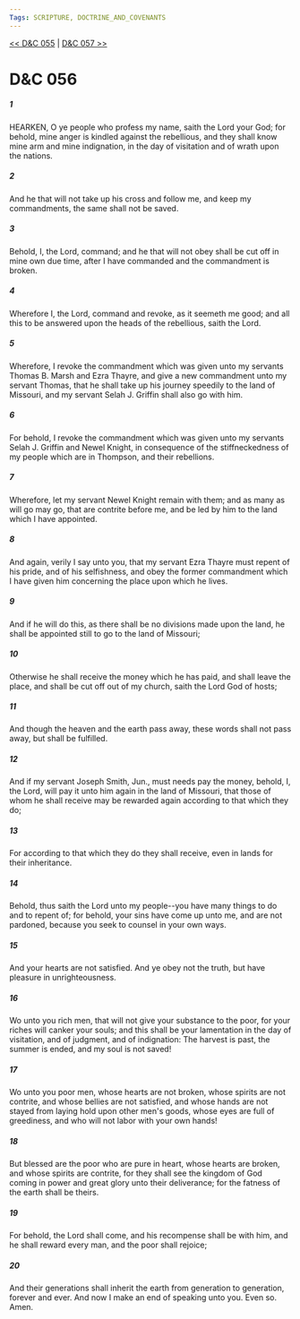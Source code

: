 ```yaml
---
Tags: SCRIPTURE, DOCTRINE_AND_COVENANTS
---
```


[<< D&C 055](DOCTRINE_AND_COVENANTS/D&C_055.md) | [D&C 057 >>](DOCTRINE_AND_COVENANTS/D&C_057.md)

# D&C 056

##### 1
 HEARKEN, O ye people who profess my name, saith the Lord your God; for behold, mine anger is kindled against the rebellious, and they shall know mine arm and mine indignation, in the day of visitation and of wrath upon the nations.
##### 2
 And he that will not take up his cross and follow me, and keep my commandments, the same shall not be saved.
##### 3
 Behold, I, the Lord, command; and he that will not obey shall be cut off in mine own due time, after I have commanded and the commandment is broken.
##### 4
 Wherefore I, the Lord, command and revoke, as it seemeth me good; and all this to be answered upon the heads of the rebellious, saith the Lord.
##### 5
 Wherefore, I revoke the commandment which was given unto my servants Thomas B. Marsh and Ezra Thayre, and give a new commandment unto my servant Thomas, that he shall take up his journey speedily to the land of Missouri, and my servant Selah J. Griffin shall also go with him.
##### 6
 For behold, I revoke the commandment which was given unto my servants Selah J. Griffin and Newel Knight, in consequence of the stiffneckedness of my people which are in Thompson, and their rebellions.
##### 7
 Wherefore, let my servant Newel Knight remain with them; and as many as will go may go, that are contrite before me, and be led by him to the land which I have appointed.
##### 8
 And again, verily I say unto you, that my servant Ezra Thayre must repent of his pride, and of his selfishness, and obey the former commandment which I have given him concerning the place upon which he lives.
##### 9
 And if he will do this, as there shall be no divisions made upon the land, he shall be appointed still to go to the land of Missouri;
##### 10
 Otherwise he shall receive the money which he has paid, and shall leave the place, and shall be cut off out of my church, saith the Lord God of hosts;
##### 11
 And though the heaven and the earth pass away, these words shall not pass away, but shall be fulfilled.
##### 12
 And if my servant Joseph Smith, Jun., must needs pay the money, behold, I, the Lord, will pay it unto him again in the land of Missouri, that those of whom he shall receive may be rewarded again according to that which they do;
##### 13
 For according to that which they do they shall receive, even in lands for their inheritance.
##### 14
 Behold, thus saith the Lord unto my people--you have many things to do and to repent of; for behold, your sins have come up unto me, and are not pardoned, because you seek to counsel in your own ways.
##### 15
 And your hearts are not satisfied. And ye obey not the truth, but have pleasure in unrighteousness.
##### 16
 Wo unto you rich men, that will not give your substance to the poor, for your riches will canker your souls; and this shall be your lamentation in the day of visitation, and of judgment, and of indignation: The harvest is past, the summer is ended, and my soul is not saved!
##### 17
 Wo unto you poor men, whose hearts are not broken, whose spirits are not contrite, and whose bellies are not satisfied, and whose hands are not stayed from laying hold upon other men's goods, whose eyes are full of greediness, and who will not labor with your own hands!
##### 18
 But blessed are the poor who are pure in heart, whose hearts are broken, and whose spirits are contrite, for they shall see the kingdom of God coming in power and great glory unto their deliverance; for the fatness of the earth shall be theirs.
##### 19
 For behold, the Lord shall come, and his recompense shall be with him, and he shall reward every man, and the poor shall rejoice;
##### 20
 And their generations shall inherit the earth from generation to generation, forever and ever. And now I make an end of speaking unto you. Even so. Amen.
